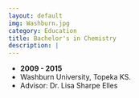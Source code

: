 ```yaml
---
layout: default
img: Washburn.jpg
category: Education
title: Bachelor's in Chemistry
description: |
---
```


* __2009 - 2015__
* Washburn University, Topeka KS.
* Advisor: Dr. Lisa Sharpe Elles



